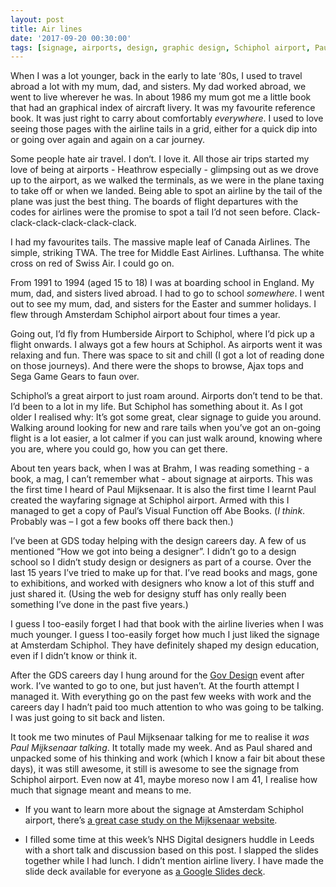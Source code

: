 ```yaml
---
layout: post
title: Air lines
date: '2017-09-20 00:30:00'
tags: [signage, airports, design, graphic design, Schiphol airport, Paul Mijksenaar]
---
```

When I was a lot younger, back in the early to late ‘80s, I used to travel abroad a lot with my mum, dad, and sisters. My dad worked abroad, we went to live wherever he was. In about 1986 my mum got me a little book that had an graphical index of aircraft livery. It was my favourite reference book. It was just right to carry about comfortably _everywhere_. I used to love seeing those pages with the airline tails in a grid, either for a quick dip into or going over again and again on a car journey.

Some people hate air travel. I don‘t. I love it. All those air trips started my love of being at airports - Heathrow especially - glimpsing out as we drove up to the airport, as we walked the terminals, as we were in the plane taxing to take off or when we landed. Being able to spot an airline by the tail of the plane was just the best thing. The boards of flight departures with the codes for airlines were the promise to spot a tail I’d not seen before. Clack-clack-clack-clack-clack-clack.

I had my favourites tails. The massive maple leaf of Canada Airlines. The simple, striking TWA. The tree for Middle East Airlines. Lufthansa. The white cross on red of Swiss Air. I could go on.

From 1991 to 1994 (aged 15 to 18) I was at boarding school in England. My mum, dad, and sisters lived abroad. I had to go to school _somewhere_. I went out to see my mum, dad, and sisters for the Easter and summer holidays. I flew through Amsterdam Schiphol airport about four times a year.

Going out, I’d fly from Humberside Airport to Schiphol, where I’d pick up a flight onwards. I always got a few hours at Schiphol. As airports went it was relaxing and fun. There was space to sit and chill (I got a lot of reading done on those journeys). And there were the shops to browse, Ajax tops and Sega Game Gears to faun over.

Schiphol’s a great airport to just roam around. Airports don’t tend to be that. I’d been to a lot in my life. But Schiphol has something about it. As I got older I realised why: It’s got some great, clear signage to guide you around. Walking around looking for new and rare tails when you’ve got an on-going flight is a lot easier, a lot calmer if you can just walk around, knowing where you are, where you could go, how you can get there.

About ten years back, when I was at Brahm, I was reading something - a book, a mag, I can’t remember what - about signage at airports. This was the first time I heard of Paul Mijksenaar. It is also the first time I learnt Paul created the wayfaring signage at Schiphol airport. Armed with this I managed to get a copy of Paul’s Visual Function off Abe Books. (_I think_. Probably was – I got a few books off there back then.)

I’ve been at GDS today helping with the design careers day. A few of us mentioned “How we got into being a designer”. I didn’t go to a design school so I didn’t study design or designers as part of a course. Over the last 15 years I’ve tried to make up for that. I’ve read books and mags, gone to exhibitions, and worked with designers who know a lot of this stuff and just shared it. (Using the web for designy stuff has only really been something I’ve done in the past five years.)

I guess I too-easily forget I had that book with the airline liveries when I was much younger. I guess I too-easily forget how much I just liked the signage at Amsterdam Schiphol. They have definitely shaped my design education, even if I didn’t know or think it.

After the GDS careers day I hung around for the [Gov Design](https://twitter.com/gov_design) event after work. I’ve wanted to go to one, but just haven’t. At the fourth attempt I managed it. With everything go on the past few weeks with work and the careers day I hadn’t paid too much attention to who was going to be talking. I was just going to sit back and listen.

It took me two minutes of Paul Mijksenaar talking for me to realise it _was Paul Mijksenaar talking_. It totally made my week. And as Paul shared and unpacked some of his thinking and work (which I know a fair bit about these days), it was still awesome, it still is awesome to see the signage from Schiphol airport. Even now at 41, maybe moreso now I am 41, I realise how much that signage meant and means to me.

* If you want to learn more about the signage at Amsterdam Schiphol airport, there’s [a great case study on the Mijksenaar website](http://www.mijksenaar.com/project/amsterdam-airport-schiphol/).

* I filled some time at this week’s NHS Digital designers huddle in Leeds with a short talk and discussion based on this post. I slapped the slides together while I had lunch. I didn’t mention airline livery. I have made the slide deck available for everyone as [a Google Slides deck](https://docs.google.com/presentation/d/1Nn0_6e4mVHYUdu6WzbTAheIPhjWX84nh4altnRxhPkM/edit?usp=sharing).
